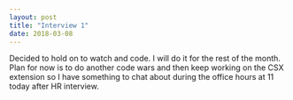 ```yaml
---
layout: post
title: "Interview 1"
date: 2018-03-08
---
```


Decided to hold on to watch and code. I will do it for the rest of the month. Plan for now is to do another code wars and then keep working on the CSX extension so I have something to chat about during the office hours at 11 today after HR interview.
